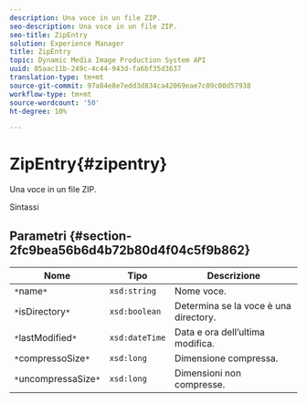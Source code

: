```yaml
---
description: Una voce in un file ZIP.
seo-description: Una voce in un file ZIP.
seo-title: ZipEntry
solution: Experience Manager
title: ZipEntry
topic: Dynamic Media Image Production System API
uuid: 05aac11b-249c-4c44-943d-fa6bf35d3637
translation-type: tm+mt
source-git-commit: 97a84e8e7edd3d834ca42069eae7c09c00d57938
workflow-type: tm+mt
source-wordcount: '50'
ht-degree: 10%

---
```



# ZipEntry{#zipentry}

Una voce in un file ZIP.

Sintassi

## Parametri {#section-2fc9bea56b6d4b72b80d4f04c5f9b862}

| Nome | Tipo | Descrizione |
|---|---|---|
| `*`name`*` | `xsd:string` | Nome voce. |
| `*`isDirectory`*` | `xsd:boolean` | Determina se la voce è una directory. |
| `*`lastModified`*` | `xsd:dateTime` | Data e ora dell’ultima modifica. |
| `*`compressoSize`*` | `xsd:long` | Dimensione compressa. |
| `*`uncompressaSize`*` | `xsd:long` | Dimensioni non compresse. |

